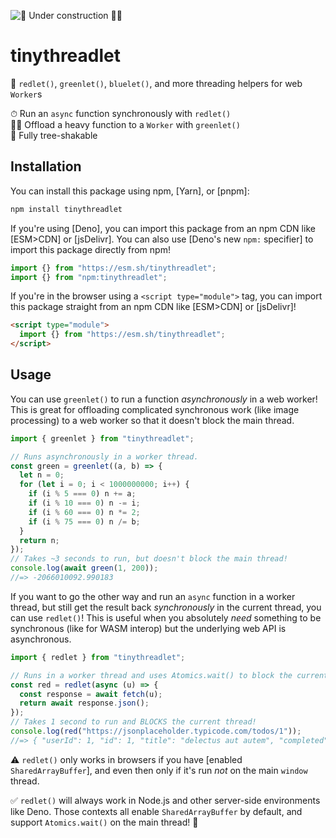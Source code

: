 ![🚧 Under construction 👷‍♂️](https://i.imgur.com/LEP2R3N.png)

# tinythreadlet

🎨 `redlet()`, `greenlet()`, `bluelet()`, and more threading helpers for web
`Worker`s

<div align="center">

</div>

⏱ Run an `async` function synchronously with `redlet()` \
🏃‍♂️ Offload a heavy function to a `Worker` with `greenlet()` \
🌳 Fully tree-shakable

## Installation

You can install this package using npm, [Yarn], or [pnpm]:

```sh
npm install tinythreadlet
```

If you're using [Deno], you can import this package from an npm CDN like
[ESM>CDN] or [jsDelivr]. You can also use [Deno's new `npm:` specifier] to
import this package directly from npm!

```ts
import {} from "https://esm.sh/tinythreadlet";
import {} from "npm:tinythreadlet";
```

If you're in the browser using a `<script type="module">` tag, you can import
this package straight from an npm CDN like [ESM>CDN] or [jsDelivr]!

```html
<script type="module">
  import {} from "https://esm.sh/tinythreadlet";
</script>
```

## Usage

You can use `greenlet()` to run a function _asynchronously_ in a web worker!
This is great for offloading complicated synchronous work (like image
processing) to a web worker so that it doesn't block the main thread.

```js
import { greenlet } from "tinythreadlet";

// Runs asynchronously in a worker thread.
const green = greenlet((a, b) => {
  let n = 0;
  for (let i = 0; i < 1000000000; i++) {
    if (i % 5 === 0) n += a;
    if (i % 10 === 0) n -= i;
    if (i % 60 === 0) n *= 2;
    if (i % 75 === 0) n /= b;
  }
  return n;
});
// Takes ~3 seconds to run, but doesn't block the main thread!
console.log(await green(1, 200));
//=> -2066010092.990183
```

If you want to go the other way and run an `async` function in a worker thread,
but still get the result back _synchronously_ in the current thread, you can use
`redlet()`! This is useful when you absolutely _need_ something to be
synchronous (like for WASM interop) but the underlying web API is asynchronous.

```js
import { redlet } from "tinythreadlet";

// Runs in a worker thread and uses Atomics.wait() to block the current thread.
const red = redlet(async (u) => {
  const response = await fetch(u);
  return await response.json();
});
// Takes 1 second to run and BLOCKS the current thread!
console.log(red("https://jsonplaceholder.typicode.com/todos/1"));
//=> { "userId": 1, "id": 1, "title": "delectus aut autem", "completed": false }
```

⚠️ `redlet()` only works in browsers if you have [enabled `SharedArrayBuffer`],
and even then only if it's run _not_ on the main `window` thread.

✅ `redlet()` will always work in Node.js and other server-side environments
like Deno. Those contexts all enable `SharedArrayBuffer` by default, and support
`Atomics.wait()` on the main thread! 🎉
